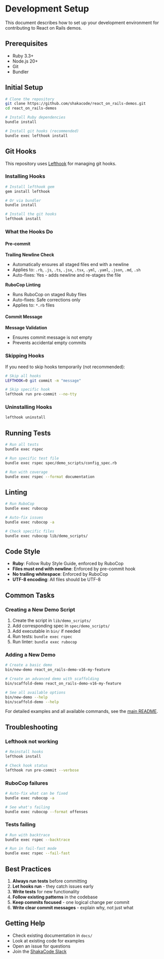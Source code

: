 # Development Setup

This document describes how to set up your development environment for contributing to React on Rails demos.

## Prerequisites

- Ruby 3.3+
- Node.js 20+
- Git
- Bundler

## Initial Setup

```bash
# Clone the repository
git clone https://github.com/shakacode/react_on_rails-demos.git
cd react_on_rails-demos

# Install Ruby dependencies
bundle install

# Install git hooks (recommended)
bundle exec lefthook install
```

## Git Hooks

This repository uses [Lefthook](https://github.com/evilmartians/lefthook) for managing git hooks.

### Installing Hooks

```bash
# Install lefthook gem
gem install lefthook

# Or via bundler
bundle install

# Install the git hooks
lefthook install
```

### What the Hooks Do

#### Pre-commit

**Trailing Newline Check**

- Automatically ensures all staged files end with a newline
- Applies to: `.rb`, `.js`, `.ts`, `.jsx`, `.tsx`, `.yml`, `.yaml`, `.json`, `.md`, `.sh`
- Auto-fixes: Yes - adds newline and re-stages the file

**RuboCop Linting**

- Runs RuboCop on staged Ruby files
- Auto-fixes: Safe corrections only
- Applies to: `*.rb` files

#### Commit Message

**Message Validation**

- Ensures commit message is not empty
- Prevents accidental empty commits

### Skipping Hooks

If you need to skip hooks temporarily (not recommended):

```bash
# Skip all hooks
LEFTHOOK=0 git commit -m "message"

# Skip specific hook
lefthook run pre-commit --no-tty
```

### Uninstalling Hooks

```bash
lefthook uninstall
```

## Running Tests

```bash
# Run all tests
bundle exec rspec

# Run specific test file
bundle exec rspec spec/demo_scripts/config_spec.rb

# Run with coverage
bundle exec rspec --format documentation
```

## Linting

```bash
# Run RuboCop
bundle exec rubocop

# Auto-fix issues
bundle exec rubocop -a

# Check specific files
bundle exec rubocop lib/demo_scripts/
```

## Code Style

- **Ruby**: Follow Ruby Style Guide, enforced by RuboCop
- **Files must end with newline**: Enforced by pre-commit hook
- **No trailing whitespace**: Enforced by RuboCop
- **UTF-8 encoding**: All files should be UTF-8

## Common Tasks

### Creating a New Demo Script

1. Create the script in `lib/demo_scripts/`
2. Add corresponding spec in `spec/demo_scripts/`
3. Add executable in `bin/` if needed
4. Run tests: `bundle exec rspec`
5. Run linter: `bundle exec rubocop`

### Adding a New Demo

```bash
# Create a basic demo
bin/new-demo react_on_rails-demo-v16-my-feature

# Create an advanced demo with scaffolding
bin/scaffold-demo react_on_rails-demo-v16-my-feature

# See all available options
bin/new-demo --help
bin/scaffold-demo --help
```

For detailed examples and all available commands, see the [main README](../README.md#create-a-new-demo).

## Troubleshooting

### Lefthook not working

```bash
# Reinstall hooks
lefthook install

# Check hook status
lefthook run pre-commit --verbose
```

### RuboCop failures

```bash
# Auto-fix what can be fixed
bundle exec rubocop -a

# See what's failing
bundle exec rubocop --format offenses
```

### Tests failing

```bash
# Run with backtrace
bundle exec rspec --backtrace

# Run in fail-fast mode
bundle exec rspec --fail-fast
```

## Best Practices

1. **Always run tests** before committing
2. **Let hooks run** - they catch issues early
3. **Write tests** for new functionality
4. **Follow existing patterns** in the codebase
5. **Keep commits focused** - one logical change per commit
6. **Write clear commit messages** - explain why, not just what

## Getting Help

- Check existing documentation in `docs/`
- Look at existing code for examples
- Open an issue for questions
- Join the [ShakaCode Slack](https://www.shakacode.com/slack-invite)
